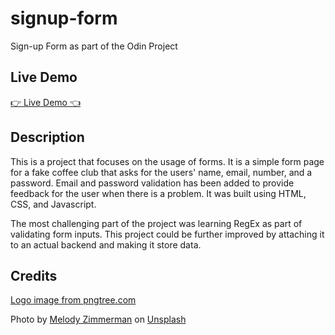 # signup-form
Sign-up Form as part of the Odin Project

## Live Demo
[:point_right: Live Demo :point_left:](https://kojinkuro.github.io/signup-form)

## Description
This is a project that focuses on the usage of forms. It is a simple form page for a fake coffee club that asks for the users' name, email, number, and a password. Email and password validation has been added to provide feedback for the user when there is a problem. It was built using HTML, CSS, and Javascript.

The most challenging part of the project was learning RegEx as part of validating form inputs. This project could be further improved by attaching it to an actual backend and making it store data.

## Credits
[Logo image from pngtree.com](https://pngtree.com/freepng/coffee_2837726.html)

Photo by [Melody Zimmerman](https://unsplash.com/@roseonajourney?utm_content=creditCopyText&utm_medium=referral&utm_source=unsplash) on [Unsplash](https://unsplash.com/photos/a-person-pours-coffee-into-a-glass-cup-bbRp06Xp4YM?utm_content=creditCopyText&utm_medium=referral&utm_source=unsplash)